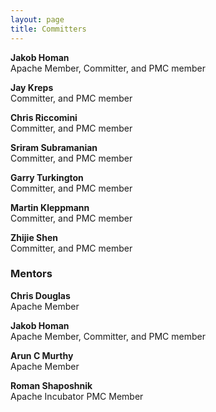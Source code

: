 ```yaml
---
layout: page
title: Committers
---
```

<!--
   Licensed to the Apache Software Foundation (ASF) under one or more
   contributor license agreements.  See the NOTICE file distributed with
   this work for additional information regarding copyright ownership.
   The ASF licenses this file to You under the Apache License, Version 2.0
   (the "License"); you may not use this file except in compliance with
   the License.  You may obtain a copy of the License at

       http://www.apache.org/licenses/LICENSE-2.0

   Unless required by applicable law or agreed to in writing, software
   distributed under the License is distributed on an "AS IS" BASIS,
   WITHOUT WARRANTIES OR CONDITIONS OF ANY KIND, either express or implied.
   See the License for the specific language governing permissions and
   limitations under the License.
-->

**Jakob Homan**<br/>
Apache Member, Committer, and PMC member<br/>
<a href="http://www.linkedin.com/in/jghoman" target="_blank"><i class="fa fa-linkedin committer-icon"></i></a>
<a href="http://twitter.com/blueboxtraveler" target="_blank"><i class="fa fa-twitter committer-icon"></i></a>

**Jay Kreps**<br/>
Committer, and PMC member<br/>
<a href="http://www.linkedin.com/in/jaykreps" target="_blank"><i class="fa fa-linkedin committer-icon"></i></a>
<a href="http://twitter.com/jaykreps" target="_blank"><i class="fa fa-twitter committer-icon"></i></a>

**Chris Riccomini**<br/>
Committer, and PMC member<br/>
<a href="http://www.linkedin.com/in/riccomini" target="_blank"><i class="fa fa-linkedin committer-icon"></i></a>
<a href="http://twitter.com/criccomini" target="_blank"><i class="fa fa-twitter committer-icon"></i></a>

**Sriram Subramanian**<br/>
Committer, and PMC member<br/>
<a href="http://www.linkedin.com/pub/sriram-subramanian/3/52a/162" target="_blank"><i class="fa fa-linkedin committer-icon"></i></a>
<a href="http://twitter.com/sriramsub1" target="_blank"><i class="fa fa-twitter committer-icon"></i></a>

**Garry Turkington**<br/>
Committer, and PMC member<br/>
<a href="http://uk.linkedin.com/in/garryturkington" target="_blank"><i class="fa fa-linkedin committer-icon"></i></a>
<a href="http://twitter.com/garryturk" target="_blank"><i class="fa fa-twitter committer-icon"></i></a>

**Martin Kleppmann**<br/>
Committer, and PMC member<br/>
<a href="https://www.linkedin.com/in/martinkleppmann" target="_blank"><i class="fa fa-linkedin committer-icon"></i></a>
<a href="https://twitter.com/martinkl" target="_blank"><i class="fa fa-twitter committer-icon"></i></a>

**Zhijie Shen**<br/>
Committer, and PMC member<br/>
<a href="https://www.linkedin.com/in/zjshen" target="_blank"><i class="fa fa-linkedin committer-icon"></i></a>
<a href="https://twitter.com/zhijieshen" target="_blank"><i class="fa fa-twitter committer-icon"></i></a>

### Mentors

**Chris Douglas**<br/>
Apache Member<br/>
<a href="http://www.linkedin.com/pub/chris-douglas/1/33a/733" target="_blank"><i class="fa fa-linkedin committer-icon"></i></a>
<a href="https://twitter.com/chris_douglas" target="_blank"><i class="fa fa-twitter committer-icon"></i></a>

**Jakob Homan**<br/>
Apache Member, Committer, and PMC member<br/>
<a href="http://www.linkedin.com/in/jghoman" target="_blank"><i class="fa fa-linkedin committer-icon"></i></a>
<a href="http://twitter.com/blueboxtraveler" target="_blank"><i class="fa fa-twitter committer-icon"></i></a>

**Arun C Murthy**<br/>
Apache Member<br/>
<a href="http://www.linkedin.com/in/acmurthy" target="_blank"><i class="fa fa-linkedin committer-icon"></i></a>
<a href="https://twitter.com/acmurthy" target="_blank"><i class="fa fa-twitter committer-icon"></i></a>

**Roman Shaposhnik**<br/>
Apache Incubator PMC Member<br/>
<a href="http://www.linkedin.com/in/shaposhnik" target="_blank"><i class="fa fa-linkedin committer-icon"></i></a>
<a href="https://twitter.com/rhatr" target="_blank"><i class="fa fa-twitter committer-icon"></i></a>
